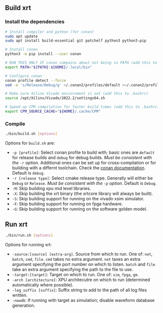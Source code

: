 ## Build xrt

### Install the dependencies

```bash
# Install compiler and python (for conan)
sudo apt update
sudo apt install build-essential git patchelf python3 python3-pip

# Install conan
python3 -m pip install --user conan

# RUN THIS ONLY IF conan compains about not being in PATH (add this to .bashrc)
export PATH="${PATH}:${HOME}/.local/bin"

# Configure conan
conan profile detect --force
sed -e 's/Release/Debug/g' ~/.conan2/profiles/default >~/.conan2/profiles/debug

# Make sure Xilinx Vivado enviornment is set (add this to .bashrc)
source /opt/Xilinx/Vivado/2022.2/settings64.sh

# Speed up CPM compilation for faster build times (add this to .bashrc)
export CPM_SOURCE_CACHE="${HOME}/.cache/CPM"
```

### Compile

```bash
./bin/build.sh [options]
```

Options for `build.sh` are:

* `-p [profile]`: Select conan profile to build with; basic ones are `default` for release builds and `debug` for debug builds. *Must be consistent with the `-r` option*. Additional ones can be set up for cross-compilation or for building with a differnt toolchain. Check the [conan documentation](https://docs.conan.io/2/reference/config_files/profiles.html). Default is `debug`.
* `-r [release type]`: Select cmake release type. Generally will either be `Debug` or `Release`. *Must be consistent with the `-p` option*. Default is `Debug`.
* `-M`: Skip building xpu mid level libraries.
* `-X`: Skip building the xrt binary (the xrtcore library will always be built).
* `-S`: Skip building support for running on the vivado xsim simulator.
* `-F`: Skip building support for running on fpga hardware.
* `-G`: Skip building support for running on the software golden model.

## Run xrt

```bash
./bin/run.sh [options]
```

Options for running xrt:

* `-source:[source] [extra-arg]`. Source from which to run. One of: `net`, `batch`, `cmd`, `file`. `cmd` takes no extra argument. `net` taxes an extra argument specifying the port number on which to listen. `batch` and `file` take an extra argument specifying the path to the file to use.
* `-target:[target]`: Target on which to run. One of: `sim`, `fpga`, `gm`.
* `-arch [architecture]`: XPU architecutre on which to run (determined automatically where possible).
* `-log_suffix [suffix]`: Suffix string to add to the path of all log files written.
* `-nowdb`: If running with target as simulation; disable waveform database generation.
